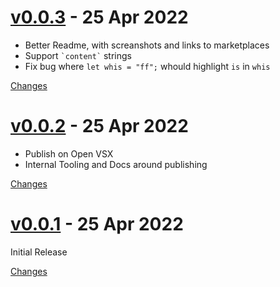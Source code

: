 <a name="v0.0.3"></a>
# [v0.0.3](https://github.com/aDotInTheVoid/hare-highlighing-vscode/releases/tag/v0.0.3) - 25 Apr 2022

- Better Readme, with screanshots and links to marketplaces
- Support `` `content` `` strings
- Fix bug where `let whis = "ff";` whould highlight `is` in `whis`

[Changes][v0.0.3]


<a name="v0.0.2"></a>
# [v0.0.2](https://github.com/aDotInTheVoid/hare-highlighing-vscode/releases/tag/v0.0.2) - 25 Apr 2022

- Publish on Open VSX
- Internal Tooling and Docs around publishing


[Changes][v0.0.2]


<a name="v0.0.1"></a>
# [v0.0.1](https://github.com/aDotInTheVoid/hare-highlighing-vscode/releases/tag/v0.0.1) - 25 Apr 2022

Initial Release


[Changes][v0.0.1]


[v0.0.3]: https://github.com/aDotInTheVoid/hare-highlighing-vscode/compare/v0.0.2...v0.0.3
[v0.0.2]: https://github.com/aDotInTheVoid/hare-highlighing-vscode/compare/v0.0.1...v0.0.2
[v0.0.1]: https://github.com/aDotInTheVoid/hare-highlighing-vscode/tree/v0.0.1

 <!-- Generated by changelog-from-release -->
